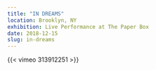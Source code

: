 ```yaml
---
title: "IN DREAMS"
location: Brooklyn, NY
exhibition: Live Performance at The Paper Box
date: 2018-12-15
slug: in-dreams
---
```


{{< vimeo 313912251 >}}
